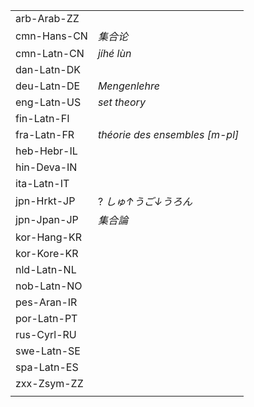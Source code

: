 | | |
|-|-|
| arb-Arab-ZZ |  |
| cmn-Hans-CN | _集合论_ |
| cmn-Latn-CN | _jíhé lùn_ |
| dan-Latn-DK |  |
| deu-Latn-DE | _Mengenlehre_ |
| eng-Latn-US | _set theory_ |
| fin-Latn-FI |  |
| fra-Latn-FR | _théorie des ensembles [m-pl]_ |
| heb-Hebr-IL |  |
| hin-Deva-IN |  |
| ita-Latn-IT |  |
| jpn-Hrkt-JP | ? _しゅ↑うご↓うろん_ |
| jpn-Jpan-JP | _集合論_ |
| kor-Hang-KR |  |
| kor-Kore-KR |  |
| nld-Latn-NL |  |
| nob-Latn-NO |  |
| pes-Aran-IR |  |
| por-Latn-PT |  |
| rus-Cyrl-RU |  |
| swe-Latn-SE |  |
| spa-Latn-ES |  |
| zxx-Zsym-ZZ |  |
|  |  |

